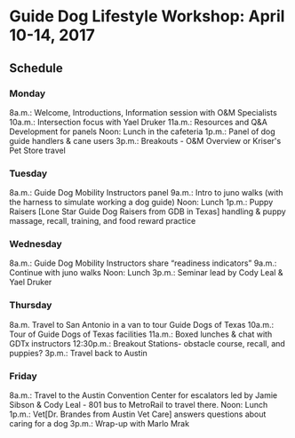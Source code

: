 # Guide Dog Lifestyle Workshop: April 10-14, 2017

## Schedule

### Monday

8a.m.: Welcome, Introductions, Information session with O&M Specialists
10a.m.: Intersection focus with Yael Druker
11a.m.: Resources and Q&A Development for panels
Noon: Lunch in the cafeteria
1p.m.: Panel of dog guide handlers & cane users
3p.m.: Breakouts - O&M Overview or Kriser's Pet Store travel

### Tuesday

8a.m.: Guide Dog Mobility Instructors panel
9a.m.: Intro to juno walks (with the harness to simulate working a dog guide)
Noon: Lunch
1p.m.: Puppy Raisers [Lone Star Guide Dog Raisers from GDB in Texas] handling & puppy massage, recall, training, and food reward practice

### Wednesday

8a.m.: Guide Dog Mobility Instructors share “readiness indicators”
9a.m.: Continue with juno walks
Noon: Lunch
3p.m.: Seminar lead by Cody Leal & Yael Druker

### Thursday

8a.m. Travel to San Antonio in a van to tour Guide Dogs of Texas
10a.m.: Tour of Guide Dogs of Texas facilities
11a.m.: Boxed lunches & chat with GDTx instructors
12:30p.m.: Breakout Stations- obstacle course, recall, and puppies?
3p.m.: Travel back to Austin

### Friday

8a.m.: Travel to the Austin Convention Center for escalators led by Jamie Sibson & Cody Leal - 801 bus to MetroRail to travel there.
Noon: Lunch
1p.m.: Vet[Dr. Brandes from Austin Vet Care] answers questions about caring for a dog
3p.m.: Wrap-up with Marlo Mrak
